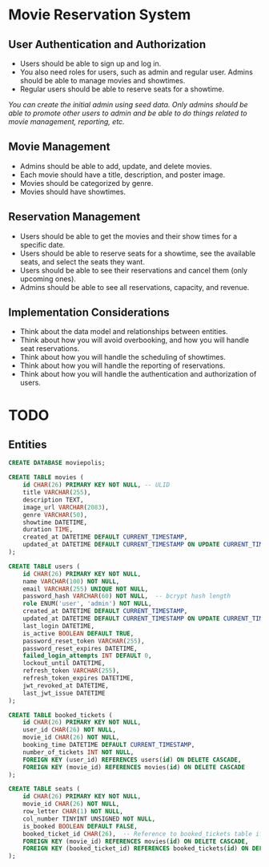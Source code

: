 # Movie Reservation System

## User Authentication and Authorization

- Users should be able to sign up and log in.
- You also need roles for users, such as admin and regular user. Admins should be able to manage movies and showtimes.
- Regular users should be able to reserve seats for a showtime.

_You can create the initial admin using seed data. Only admins should be able to promote other users to admin and be able to do things related to movie management, reporting, etc._

## Movie Management

- Admins should be able to add, update, and delete movies.
- Each movie should have a title, description, and poster image.
- Movies should be categorized by genre.
- Movies should have showtimes.

## Reservation Management

- Users should be able to get the movies and their show times for a specific date.
- Users should be able to reserve seats for a showtime, see the available seats, and select the seats they want.
- Users should be able to see their reservations and cancel them (only upcoming ones).
- Admins should be able to see all reservations, capacity, and revenue.

## Implementation Considerations

- Think about the data model and relationships between entities.
- Think about how you will avoid overbooking, and how you will handle seat reservations.
- Think about how you will handle the scheduling of showtimes.
- Think about how you will handle the reporting of reservations.
- Think about how you will handle the authentication and authorization of users.

# TODO

## Entities

```sql
CREATE DATABASE moviepolis;
```

```sql
CREATE TABLE movies (
    id CHAR(26) PRIMARY KEY NOT NULL, -- ULID
    title VARCHAR(255),
    description TEXT,
    image_url VARCHAR(2083),
    genre VARCHAR(50),
    showtime DATETIME,
    duration TIME,
    created_at DATETIME DEFAULT CURRENT_TIMESTAMP,
    updated_at DATETIME DEFAULT CURRENT_TIMESTAMP ON UPDATE CURRENT_TIMESTAMP
);
```

```sql
CREATE TABLE users (
    id CHAR(26) PRIMARY KEY NOT NULL,
    name VARCHAR(100) NOT NULL,
    email VARCHAR(255) UNIQUE NOT NULL,
    password_hash VARCHAR(60) NOT NULL,  -- bcrypt hash length
    role ENUM('user', 'admin') NOT NULL,
    created_at DATETIME DEFAULT CURRENT_TIMESTAMP,
    updated_at DATETIME DEFAULT CURRENT_TIMESTAMP ON UPDATE CURRENT_TIMESTAMP,
    last_login DATETIME,
    is_active BOOLEAN DEFAULT TRUE,
    password_reset_token VARCHAR(255),
    password_reset_expires DATETIME,
    failed_login_attempts INT DEFAULT 0,
    lockout_until DATETIME,
    refresh_token VARCHAR(255),
    refresh_token_expires DATETIME,
    jwt_revoked_at DATETIME,
    last_jwt_issue DATETIME
);
```

```sql
CREATE TABLE booked_tickets (
    id CHAR(26) PRIMARY KEY NOT NULL,
    user_id CHAR(26) NOT NULL,
    movie_id CHAR(26) NOT NULL,
    booking_time DATETIME DEFAULT CURRENT_TIMESTAMP,
    number_of_tickets INT NOT NULL,
    FOREIGN KEY (user_id) REFERENCES users(id) ON DELETE CASCADE,
    FOREIGN KEY (movie_id) REFERENCES movies(id) ON DELETE CASCADE
);
```

```sql
CREATE TABLE seats (
    id CHAR(26) PRIMARY KEY NOT NULL,
    movie_id CHAR(26) NOT NULL,
    row_letter CHAR(1) NOT NULL,
    col_number TINYINT UNSIGNED NOT NULL,
    is_booked BOOLEAN DEFAULT FALSE,
    booked_ticket_id CHAR(26),  -- Reference to booked_tickets table if booked
    FOREIGN KEY (movie_id) REFERENCES movies(id) ON DELETE CASCADE,
    FOREIGN KEY (booked_ticket_id) REFERENCES booked_tickets(id) ON DELETE SET NULL
);
```
